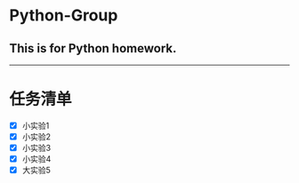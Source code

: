 # Python-Group
## This is for Python homework.
***
# 任务清单
- [x] 小实验1
- [x] 小实验2
- [x] 小实验3
- [x] 小实验4
- [x] 大实验5
